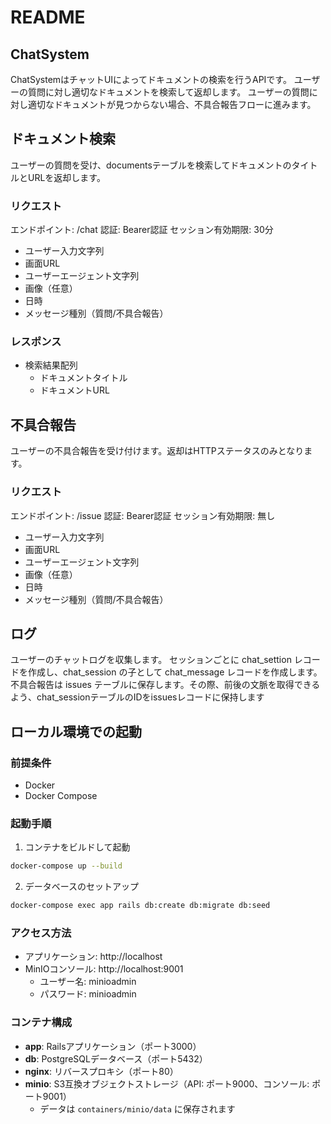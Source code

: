 # README
## ChatSystem

ChatSystemはチャットUIによってドキュメントの検索を行うAPIです。
ユーザーの質問に対し適切なドキュメントを検索して返却します。
ユーザーの質問に対し適切なドキュメントが見つからない場合、不具合報告フローに進みます。

## ドキュメント検索

ユーザーの質問を受け、documentsテーブルを検索してドキュメントのタイトルとURLを返却します。

### リクエスト

エンドポイント: /chat
認証: Bearer認証
セッション有効期限: 30分

 - ユーザー入力文字列
 - 画面URL
 - ユーザーエージェント文字列
 - 画像（任意）
 - 日時
 - メッセージ種別（質問/不具合報告）

### レスポンス

  - 検索結果配列
    - ドキュメントタイトル
    - ドキュメントURL

## 不具合報告

ユーザーの不具合報告を受け付けます。返却はHTTPステータスのみとなります。

### リクエスト

エンドポイント: /issue
認証: Bearer認証
セッション有効期限: 無し

 - ユーザー入力文字列
 - 画面URL
 - ユーザーエージェント文字列
 - 画像（任意）
 - 日時
 - メッセージ種別（質問/不具合報告）

## ログ

ユーザーのチャットログを収集します。
セッションごとに chat_settion レコードを作成し、chat_session の子として chat_message レコードを作成します。
不具合報告は issues テーブルに保存します。その際、前後の文脈を取得できるよう、chat_sessionテーブルのIDをissuesレコードに保持します

## ローカル環境での起動

### 前提条件
- Docker
- Docker Compose

### 起動手順

1. コンテナをビルドして起動
```bash
docker-compose up --build
```

2. データベースのセットアップ
```bash
docker-compose exec app rails db:create db:migrate db:seed
```

### アクセス方法
- アプリケーション: http://localhost
- MinIOコンソール: http://localhost:9001
  - ユーザー名: minioadmin
  - パスワード: minioadmin

### コンテナ構成
- **app**: Railsアプリケーション（ポート3000）
- **db**: PostgreSQLデータベース（ポート5432）
- **nginx**: リバースプロキシ（ポート80）
- **minio**: S3互換オブジェクトストレージ（API: ポート9000、コンソール: ポート9001）
  - データは `containers/minio/data` に保存されます

